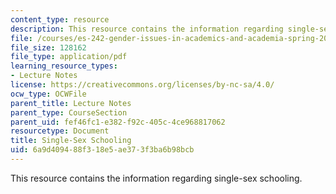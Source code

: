```yaml
---
content_type: resource
description: This resource contains the information regarding single-sex schooling.
file: /courses/es-242-gender-issues-in-academics-and-academia-spring-2004/6a9d409488f318e5ae373f3ba6b98bcb_MITES_242S04_ses6.pdf
file_size: 128162
file_type: application/pdf
learning_resource_types:
- Lecture Notes
license: https://creativecommons.org/licenses/by-nc-sa/4.0/
ocw_type: OCWFile
parent_title: Lecture Notes
parent_type: CourseSection
parent_uid: fef46fc1-e382-f92c-405c-4ce968817062
resourcetype: Document
title: Single-Sex Schooling
uid: 6a9d4094-88f3-18e5-ae37-3f3ba6b98bcb
---
```

This resource contains the information regarding single-sex schooling.